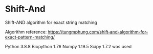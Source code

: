 # Shift-And
Shift-AND algorithm for exact string matching

Algorithm reference:
https://tungmphung.com/shift-and-algorithm-for-exact-pattern-matching/

Python 3.8.8
Biopython 1.79
Numpy 1.19.5
Scipy 1.7.2 was used
